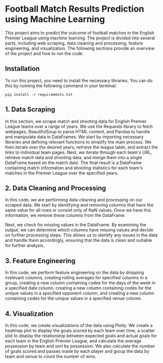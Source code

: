 <h1>Football Match Results Prediction using Machine Learning</h1>
<p>This project aims to predict the outcome of football matches in the English Premier League using machine learning. The project is divided into several parts, including web scraping, data cleaning and processing, feature engineering, and visualization. The following sections provide an overview of the project and how to run the code.</p>
<h2>Installation</h2>
<p>To run this project, you need to install the necessary libraries. You can do this by running the following command in your terminal:</p>
<pre><code>pip install -r requirements.txt</code></pre>
<h2>1. Data Scraping</h2>
<p>In this section, we scrape match and shooting data for English Premier League teams over a range of years. We use the Requests library to fetch webpages, BeautifulSoup to parse HTML content, and Pandas to handle and manipulate data in DataFrames. We start by importing necessary libraries and defining relevant functions to simplify the main process. We then iterate over the desired years, retrieve the league table, and extract the links to individual team pages. Next, we iterate through each team's URL, retrieve match data and shooting data, and merge them into a single DataFrame based on the match date. The final result is a DataFrame containing match information and shooting statistics for each team's matches in the Premier League over the specified years.</p>
<h2>2. Data Cleaning and Processing</h2>
<p>In this code, we are performing data cleaning and processing on our scraped data. We start by identifying and removing columns that have the same value for all rows or consist only of NaN values. Once we have this information, we remove these columns from the DataFrame.</p>
<p>Next, we check for missing values in the DataFrame. By examining the output, we can determine which columns have missing values and decide on further processing steps. This allows us to identify any issues in the data and handle them accordingly, ensuring that the data is clean and suitable for further analysis.</p>
<h2>3. Feature Engineering</h2>
<p>In this code, we perform feature engineering on the data by dropping irrelevant columns, creating rolling averages for specified columns in a group, creating a new column containing codes for the days of the week in a specified date column, creating a new column containing codes for the unique values in a specified opponent column, and creating a new column containing codes for the unique values in a specified venue column.</p>
<h2>4. Visualization</h2>
<p>In this code, we create visualizations of the data using Plotly. We create a heatmap plot to display the goals scored by each team over time, a scatter plot to display the relationship between expected goals and actual goals for each team in the English Premier League, and calculate the average possession by team and sort by possession. We also calculate the number of goals scored and passes made by each player and group the data by team and venue to count the number of wins.</p>
